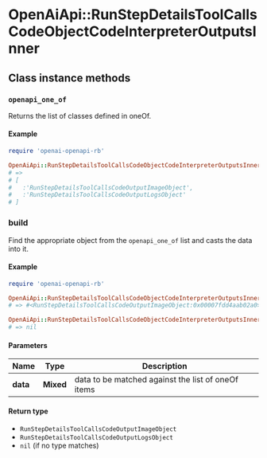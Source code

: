 # OpenAiApi::RunStepDetailsToolCallsCodeObjectCodeInterpreterOutputsInner

## Class instance methods

### `openapi_one_of`

Returns the list of classes defined in oneOf.

#### Example

```ruby
require 'openai-openapi-rb'

OpenAiApi::RunStepDetailsToolCallsCodeObjectCodeInterpreterOutputsInner.openapi_one_of
# =>
# [
#   :'RunStepDetailsToolCallsCodeOutputImageObject',
#   :'RunStepDetailsToolCallsCodeOutputLogsObject'
# ]
```

### build

Find the appropriate object from the `openapi_one_of` list and casts the data into it.

#### Example

```ruby
require 'openai-openapi-rb'

OpenAiApi::RunStepDetailsToolCallsCodeObjectCodeInterpreterOutputsInner.build(data)
# => #<RunStepDetailsToolCallsCodeOutputImageObject:0x00007fdd4aab02a0>

OpenAiApi::RunStepDetailsToolCallsCodeObjectCodeInterpreterOutputsInner.build(data_that_doesnt_match)
# => nil
```

#### Parameters

| Name | Type | Description |
| ---- | ---- | ----------- |
| **data** | **Mixed** | data to be matched against the list of oneOf items |

#### Return type

- `RunStepDetailsToolCallsCodeOutputImageObject`
- `RunStepDetailsToolCallsCodeOutputLogsObject`
- `nil` (if no type matches)

